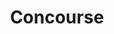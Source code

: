 ---
codehost: https://github.com/concourse/docs
logohandle: concourse-ci
sort: concourse
title: Concourse
website: https://concourse-ci.org/
---